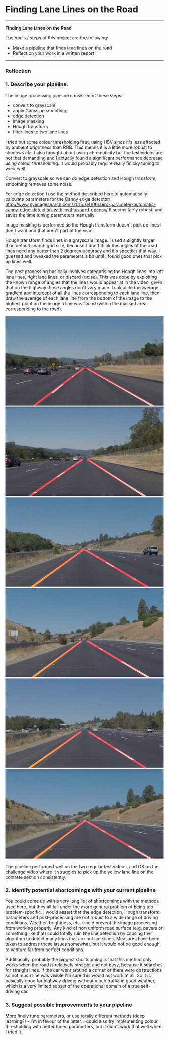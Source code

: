 # **Finding Lane Lines on the Road** 
---

**Finding Lane Lines on the Road**

The goals / steps of this project are the following:
* Make a pipeline that finds lane lines on the road
* Reflect on your work in a written report


[//]: # (Image References)

[image1]: ./test_images_output/solidWhiteCurve.jpg "out1"
[image2]: ./test_images_output/solidWhiteRight.jpg "out2"
[image3]: ./test_images_output/solidYellowCurve.jpg "out3"
[image4]: ./test_images_output/solidYellowCurve2.jpg "out4"
[image5]: ./test_images_output/solidYellowLeft.jpg "out5"
[image6]: ./test_images_output/whiteCarLaneSwitch.jpg "out6"

---

### Reflection

### 1. Describe your pipeline.

The image processing pipeline consisted of these steps: 
* convert to grayscale
* apply Gaussian smoothing
* edge detection
* image masking
* Hough transform
* filter lines to two lane lines

I tried out some colour thresholding first, using HSV since it's less affected by ambient brightness than RGB. This means it is a little more robust to shadows etc. I also thought about using chromaticity but the test videos are not that demanding and I actually found a significant performance decrease using colour thresholding. It would probably require really finicky tuning to work well.

Convert to grayscale so we can do edge detection and Hough transform, smoothing removes some noise.

For edge detection I use the method described here to automatically calculate parameters for the Canny edge detector:
http://www.pyimagesearch.com/2015/04/06/zero-parameter-automatic-canny-edge-detection-with-python-and-opencv/
It seems fairly robust, and saves the time tuning parameters manually.

Image masking is performed so the Hough transform doesn't pick up lines I don't want and that aren't part of the road.

Hough transform finds lines in a grayscale image. I used a slightly larger than default search grid size, because I don't think the angles of the road lines need any better than 2 degrees accuracy and it's speedier that way. I guessed and tweaked the parameters a bit until I found good ones that pick up lines well.

The post processing basically involves categorising the Hough lines into left lane lines, right lane lines, or discard (noise). This was done by exploiting the known range of angles that the lines would appear at in the video, given that on the highway those angles don't vary much. I calculate the average gradient and intercept of all the lines corresponding to each lane line, then draw the average of each lane line from the bottom of the image to the highest point on the image a line was found (within the masked area corresponding to the road).

![alt text][image1] ![alt text][image2] ![alt text][image3]
![alt text][image4] ![alt text][image5] ![alt text][image6]

The pipeline performed well on the two regular test videos, and OK on the challenge video where it struggles to pick up the yellow lane line on the contrete section consistently.

### 2. Identify potential shortcomings with your current pipeline

You could come up with a very long list of shortcomings with the methods used here, but they all fall under the more general problem of being too problem-specific. I would assert that the edge detection, Hough transform parameters and post-processing are not robust to a wide range of driving conditions. Weather, brightness, etc. could prevent the image processing from working properly.  Any kind of non uniform road surface (e.g. pavers or something like that) could totally ruin the line detection by causing the algorithm to detect many lines that are not lane lines. Measures have been taken to address these issues somewhat, but it would not be good enough to venture far from perfect conditions.

Additionally, probably the biggest shortcoming is that this method only works when the road is relatively straight and not busy, because it searches for straight lines. If the car went around a corner or there were obstructions so not much line was visible I'm sure this would not work at all. So it is basically good for highway driving without much traffic in good weather, which is a very limited subset of the operational domain of a true self-driving car.

### 3. Suggest possible improvements to your pipeline

More finely tune parameters, or use totally different methods (deep learning?) - I'm in favour of the latter. I could also try implementing colour thresholding with better tuned parameters, but it didn't work that well when I tried it.
